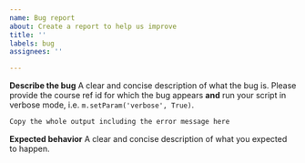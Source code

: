 ```yaml
---
name: Bug report
about: Create a report to help us improve
title: ''
labels: bug
assignees: ''

---
```


**Describe the bug**
A clear and concise description of what the bug is. Please provide the course ref id for which the bug appears **and** run your script in verbose mode, i.e. `m.setParam('verbose', True)`.

```python
Copy the whole output including the error message here
```

**Expected behavior**
A clear and concise description of what you expected to happen.
